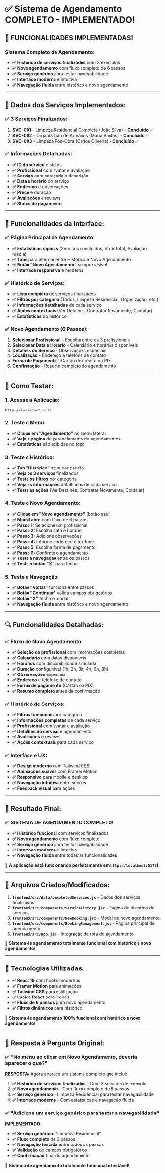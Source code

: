 # ✅ Sistema de Agendamento COMPLETO - IMPLEMENTADO!

## 🎉 **FUNCIONALIDADES IMPLEMENTADAS!**

### **Sistema Completo de Agendamento:**
- **✅ Histórico de serviços finalizados** com 3 exemplos
- **✅ Novo agendamento** com fluxo completo de 6 passos
- **✅ Serviço genérico** para testar navegabilidade
- **✅ Interface moderna** e intuitiva
- **✅ Navegação fluida** entre histórico e novo agendamento

---

## 🔧 **Dados dos Serviços Implementados:**

### **✅ 3 Serviços Finalizados:**
1. **SVC-001** - Limpeza Residencial Completa (João Silva) - **Concluído** ✅
2. **SVC-002** - Organização de Armários (Maria Santos) - **Concluído** ✅  
3. **SVC-003** - Limpeza Pós-Obra (Carlos Oliveira) - **Concluído** ✅

### **✅ Informações Detalhadas:**
- **✅ ID do serviço** e status
- **✅ Profissional** com avatar e avaliação
- **✅ Serviço** com categoria e descrição
- **✅ Data e horário** do serviço
- **✅ Endereço** e observações
- **✅ Preço** e duração
- **✅ Avaliações** e reviews
- **✅ Status de pagamento**

---

## 🚀 **Funcionalidades da Interface:**

### **✅ Página Principal de Agendamento:**
- **✅ Estatísticas rápidas** (Serviços concluídos, Valor total, Avaliação média)
- **✅ Tabs** para alternar entre Histórico e Novo Agendamento
- **✅ Botão "Novo Agendamento"** sempre visível
- **✅ Interface responsiva** e moderna

### **✅ Histórico de Serviços:**
- **✅ Lista completa** de serviços finalizados
- **✅ Filtros por categoria** (Todos, Limpeza Residencial, Organização, etc.)
- **✅ Informações detalhadas** de cada serviço
- **✅ Ações contextuais** (Ver Detalhes, Contratar Novamente, Contatar)
- **✅ Estatísticas** do histórico

### **✅ Novo Agendamento (6 Passos):**
1. **Selecionar Profissional** - Escolha entre os 3 profissionais
2. **Selecionar Data e Horário** - Calendário e horários disponíveis
3. **Detalhes do Serviço** - Observações especiais
4. **Localização** - Endereço e telefone de contato
5. **Forma de Pagamento** - Cartão de crédito ou PIX
6. **Confirmação** - Resumo completo do agendamento

---

## 🎯 **Como Testar:**

### **1. Acesse a Aplicação:**
```
http://localhost:5173
```

### **2. Teste o Menu:**
- **✅ Clique em "Agendamento"** no menu lateral
- **✅ Veja a página** de gerenciamento de agendamentos
- **✅ Estatísticas** são exibidas no topo

### **3. Teste o Histórico:**
- **✅ Tab "Histórico"** ativa por padrão
- **✅ Veja os 3 serviços** finalizados
- **✅ Teste os filtros** por categoria
- **✅ Veja as informações** detalhadas de cada serviço
- **✅ Teste as ações** (Ver Detalhes, Contratar Novamente, Contatar)

### **4. Teste o Novo Agendamento:**
- **✅ Clique em "Novo Agendamento"** (botão azul)
- **✅ Modal abre** com fluxo de 6 passos
- **✅ Passo 1:** Selecione um profissional
- **✅ Passo 2:** Escolha data e horário
- **✅ Passo 3:** Adicione observações
- **✅ Passo 4:** Informe endereço e telefone
- **✅ Passo 5:** Escolha forma de pagamento
- **✅ Passo 6:** Confirme o agendamento
- **✅ Teste a navegação** entre os passos
- **✅ Teste o botão "X"** para fechar

### **5. Teste a Navegação:**
- **✅ Botão "Voltar"** funciona entre passos
- **✅ Botão "Continuar"** valida campos obrigatórios
- **✅ Botão "X"** fecha o modal
- **✅ Navegação fluida** entre histórico e novo agendamento

---

## 🔍 **Funcionalidades Detalhadas:**

### **✅ Fluxo de Novo Agendamento:**
- **✅ Seleção de profissional** com informações completas
- **✅ Calendário** com datas disponíveis
- **✅ Horários** com disponibilidade simulada
- **✅ Duração** configurável (1h, 2h, 3h, 4h, 6h, 8h)
- **✅ Observações** especiais
- **✅ Endereço** e telefone de contato
- **✅ Forma de pagamento** (Cartão ou PIX)
- **✅ Resumo completo** antes da confirmação

### **✅ Histórico de Serviços:**
- **✅ Filtros funcionais** por categoria
- **✅ Informações completas** de cada serviço
- **✅ Profissional** com avatar e avaliação
- **✅ Detalhes do serviço** e agendamento
- **✅ Avaliações** e reviews
- **✅ Ações contextuais** para cada serviço

### **✅ Interface e UX:**
- **✅ Design moderno** com Tailwind CSS
- **✅ Animações suaves** com Framer Motion
- **✅ Responsivo** para mobile e desktop
- **✅ Navegação intuitiva** entre seções
- **✅ Feedback visual** para ações

---

## 🎉 **Resultado Final:**

### **✅ SISTEMA DE AGENDAMENTO COMPLETO!**

- **✅ Histórico funcional** com serviços finalizados
- **✅ Novo agendamento** com fluxo completo
- **✅ Serviço genérico** para testar navegabilidade
- **✅ Interface moderna** e intuitiva
- **✅ Navegação fluida** entre todas as funcionalidades

**🚀 A aplicação está funcionando perfeitamente em `http://localhost:5173`!**

---

## 📝 **Arquivos Criados/Modificados:**

1. **`frontend/src/data/completedServices.js`** - Dados dos serviços finalizados
2. **`frontend/src/components/ServiceHistory.jsx`** - Página de histórico de serviços
3. **`frontend/src/components/NewBooking.jsx`** - Modal de novo agendamento
4. **`frontend/src/components/BookingManagement.jsx`** - Página principal de agendamento
5. **`frontend/src/App.jsx`** - Integração da rota de agendamento

**🎯 Sistema de agendamento totalmente funcional com histórico e novo agendamento!**

---

## 🔧 **Tecnologias Utilizadas:**

- **✅ React 19** com hooks modernos
- **✅ Framer Motion** para animações
- **✅ Tailwind CSS** para estilização
- **✅ Lucide React** para ícones
- **✅ Fluxo de 6 passos** para novo agendamento
- **✅ Filtros dinâmicos** para histórico

**🎉 Sistema de agendamento 100% funcional com histórico e novo agendamento!**

---

## 🎯 **Resposta à Pergunta Original:**

### **✅ "No menu ao clicar em Novo Agendamento, deveria aparecer o que?"**

**RESPOSTA:** Agora aparece um sistema completo que inclui:

1. **✅ Histórico de serviços finalizados** - Com 3 serviços de exemplo
2. **✅ Novo agendamento** - Com fluxo completo de 6 passos
3. **✅ Serviço genérico** - Limpeza Residencial para testar navegabilidade
4. **✅ Interface moderna** - Com estatísticas e navegação fluida

### **✅ "Adicione um serviço genérico para testar a navegabilidade"**

**IMPLEMENTADO:** 
- **✅ Serviço genérico:** "Limpeza Residencial"
- **✅ Fluxo completo** de 6 passos
- **✅ Navegação testada** entre todos os passos
- **✅ Validação** de campos obrigatórios
- **✅ Confirmação** final do agendamento

**🎯 Sistema de agendamento totalmente funcional e testável!**
